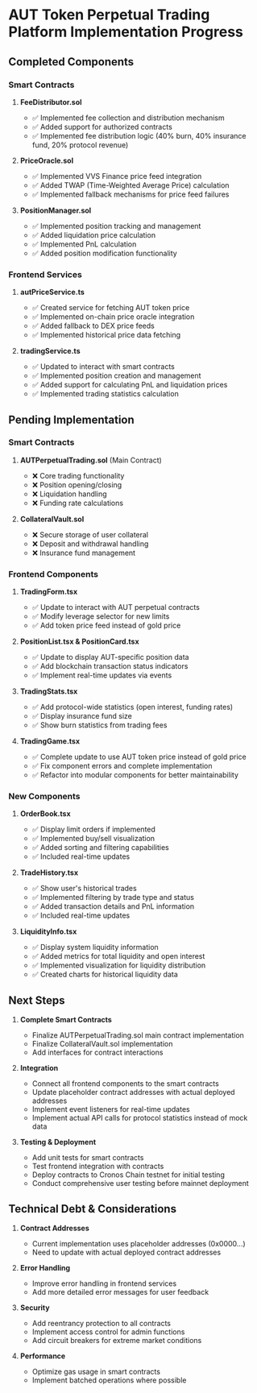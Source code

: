 # AUT Token Perpetual Trading Platform Implementation Progress

## Completed Components

### Smart Contracts

1. **FeeDistributor.sol**
   - ✅ Implemented fee collection and distribution mechanism
   - ✅ Added support for authorized contracts
   - ✅ Implemented fee distribution logic (40% burn, 40% insurance fund, 20% protocol revenue)

2. **PriceOracle.sol**
   - ✅ Implemented VVS Finance price feed integration
   - ✅ Added TWAP (Time-Weighted Average Price) calculation
   - ✅ Implemented fallback mechanisms for price feed failures

3. **PositionManager.sol**
   - ✅ Implemented position tracking and management
   - ✅ Added liquidation price calculation
   - ✅ Implemented PnL calculation
   - ✅ Added position modification functionality

### Frontend Services

1. **autPriceService.ts**
   - ✅ Created service for fetching AUT token price
   - ✅ Implemented on-chain price oracle integration
   - ✅ Added fallback to DEX price feeds
   - ✅ Implemented historical price data fetching

2. **tradingService.ts**
   - ✅ Updated to interact with smart contracts
   - ✅ Implemented position creation and management
   - ✅ Added support for calculating PnL and liquidation prices
   - ✅ Implemented trading statistics calculation

## Pending Implementation

### Smart Contracts

1. **AUTPerpetualTrading.sol** (Main Contract)
   - ❌ Core trading functionality
   - ❌ Position opening/closing
   - ❌ Liquidation handling
   - ❌ Funding rate calculations

2. **CollateralVault.sol**
   - ❌ Secure storage of user collateral
   - ❌ Deposit and withdrawal handling
   - ❌ Insurance fund management

### Frontend Components

1. **TradingForm.tsx**
   - ✅ Update to interact with AUT perpetual contracts
   - ✅ Modify leverage selector for new limits
   - ✅ Add token price feed instead of gold price

2. **PositionList.tsx & PositionCard.tsx**
   - ✅ Update to display AUT-specific position data
   - ✅ Add blockchain transaction status indicators
   - ✅ Implement real-time updates via events

3. **TradingStats.tsx**
   - ✅ Add protocol-wide statistics (open interest, funding rates)
   - ✅ Display insurance fund size
   - ✅ Show burn statistics from trading fees

4. **TradingGame.tsx**
   - ✅ Complete update to use AUT token price instead of gold price
   - ✅ Fix component errors and complete implementation
   - ✅ Refactor into modular components for better maintainability

### New Components

1. **OrderBook.tsx**
   - ✅ Display limit orders if implemented
   - ✅ Implemented buy/sell visualization
   - ✅ Added sorting and filtering capabilities
   - ✅ Included real-time updates

2. **TradeHistory.tsx**
   - ✅ Show user's historical trades
   - ✅ Implemented filtering by trade type and status
   - ✅ Added transaction details and PnL information
   - ✅ Included real-time updates

3. **LiquidityInfo.tsx**
   - ✅ Display system liquidity information
   - ✅ Added metrics for total liquidity and open interest
   - ✅ Implemented visualization for liquidity distribution
   - ✅ Created charts for historical liquidity data

## Next Steps

1. **Complete Smart Contracts**
   - Finalize AUTPerpetualTrading.sol main contract implementation
   - Finalize CollateralVault.sol implementation
   - Add interfaces for contract interactions

2. **Integration**
   - Connect all frontend components to the smart contracts
   - Update placeholder contract addresses with actual deployed addresses
   - Implement event listeners for real-time updates
   - Implement actual API calls for protocol statistics instead of mock data

4. **Testing & Deployment**
   - Add unit tests for smart contracts
   - Test frontend integration with contracts
   - Deploy contracts to Cronos Chain testnet for initial testing
   - Conduct comprehensive user testing before mainnet deployment

## Technical Debt & Considerations

1. **Contract Addresses**
   - Current implementation uses placeholder addresses (0x0000...)
   - Need to update with actual deployed contract addresses

2. **Error Handling**
   - Improve error handling in frontend services
   - Add more detailed error messages for user feedback

3. **Security**
   - Add reentrancy protection to all contracts
   - Implement access control for admin functions
   - Add circuit breakers for extreme market conditions

4. **Performance**
   - Optimize gas usage in smart contracts
   - Implement batched operations where possible
